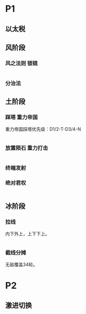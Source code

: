 # P1

## 以太税

<ZoomableImage src="/14game/assets/image-20250505213924320.png" alt="以太税" />

## 风阶段

### 风之法则 锁链

<div style="display: flex; justify-content: space-between; gap: 20px;align-items: flex-start">
    <ZoomableImage src="/14game/assets/image-20250505214146057.png" alt="风之法则 锁链 1" />
    <ZoomableImage src="/14game/assets/image-20250505214246277.png" alt="风之法则 锁链 2" />
</div>

### 分治法

<ZoomableImage src="/14game/assets/image-20250505214351833.png" alt="分治法" />

## 土阶段

### 踩塔 重力帝国

重力帝国踩塔优先级：D1/2-T-D3/4-N

<div style="display: flex; justify-content: space-between; gap: 20px;align-items: flex-start">
    <ZoomableImage src="/14game/assets/image-20250505214504473.png" alt="踩塔 重力帝国 1" />
    <ZoomableImage src="/14game/assets/image-20250505214725528.png" alt="踩塔 重力帝国 2" />
</div>

### 放置陨石 重力打击

<div style="display: flex; justify-content: space-between; gap: 20px;align-items: flex-start">
    <ZoomableImage src="/14game/assets/image-20250505215549675.png" alt="放置陨石 重力打击 1" />
    <ZoomableImage src="/14game/assets/image-20250505215655203.png" alt="放置陨石 重力打击 2" />
</div>

### 终端发射

<ZoomableImage src="/14game/assets/image-20250505215847320.png" alt="终端发射" />

### 绝对君权

<div style="display: flex; justify-content: space-between; gap: 20px;align-items: flex-start">
    <ZoomableImage src="/14game/assets/image-20250505220035573.png" alt="绝对君权 1" />
    <ZoomableImage src="/14game/assets/image-20250505220352019.png" alt="绝对君权 2" />
</div>

## 冰阶段

### 拉线

内下外上，上下下上。

<ZoomableImage src="/14game/assets/image-20250505220535270.png" alt="拉线" />

<div style="display: flex; justify-content: space-between; gap: 20px;align-items: flex-start">
    <ZoomableImage src="/14game/assets/image-20250507130237391.png" alt="拉线 1" />
    <ZoomableImage src="/14game/assets/image-20250507130244309.png" alt="拉线 2" />
</div>

### 截线分摊

无敌覆盖34轮。

<ZoomableImage src="/14game/assets/image-20250505220813064.png" alt="截线分摊" />

# P2

## 激进切换

<div style="display: flex; justify-content: space-between; gap: 20px;align-items: flex-start">
    <ZoomableImage src="/14game/assets/image-20250505221350111.png" alt="激进切换 1" />
    <ZoomableImage src="/14game/assets/image-20250505221331251.png" alt="激进切换 2" />
</div> 